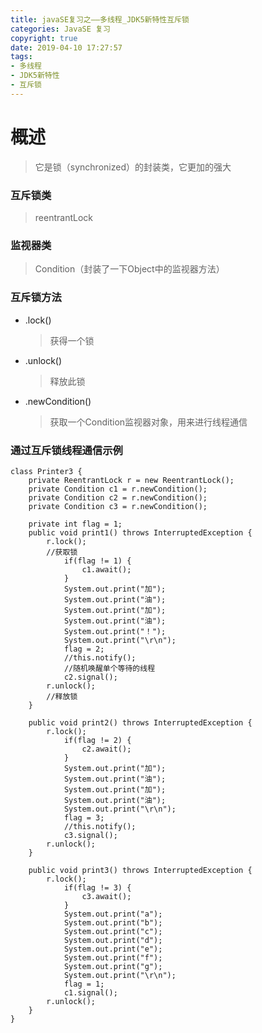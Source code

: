 ```yaml
---
title: javaSE复习之——多线程_JDK5新特性互斥锁
categories: JavaSE 复习
copyright: true
date: 2019-04-10 17:27:57
tags:
- 多线程
- JDK5新特性
- 互斥锁
---
```

# 概述
> 它是锁（synchronized）的封装类，它更加的强大

### 互斥锁类
> reentrantLock

<!--more-->

### 监视器类
> Condition（封装了一下Object中的监视器方法）

### 互斥锁方法
- .lock()
	> 获得一个锁
- .unlock()
	> 释放此锁
- .newCondition()
	> 获取一个Condition监视器对象，用来进行线程通信


### 通过互斥锁线程通信示例
```
class Printer3 {
	private ReentrantLock r = new ReentrantLock();
	private Condition c1 = r.newCondition();
	private Condition c2 = r.newCondition();
	private Condition c3 = r.newCondition();
	
	private int flag = 1;
	public void print1() throws InterruptedException {							
		r.lock();
		//获取锁
			if(flag != 1) {
				c1.await();
			}
			System.out.print("加");
			System.out.print("油");
			System.out.print("加");
			System.out.print("油");
			System.out.print("！");
			System.out.print("\r\n");
			flag = 2;
			//this.notify();
			//随机唤醒单个等待的线程
			c2.signal();
		r.unlock();
		//释放锁
	}
	
	public void print2() throws InterruptedException {
		r.lock();
			if(flag != 2) {
				c2.await();
			}
			System.out.print("加");
			System.out.print("油");
			System.out.print("加");
			System.out.print("油");
			System.out.print("\r\n");
			flag = 3;
			//this.notify();
			c3.signal();
		r.unlock();
	}
	
	public void print3() throws InterruptedException {
		r.lock();
			if(flag != 3) {
				c3.await();
			}
			System.out.print("a");
			System.out.print("b");
			System.out.print("c");
			System.out.print("d");
			System.out.print("e");
			System.out.print("f");
			System.out.print("g");
			System.out.print("\r\n");
			flag = 1;
			c1.signal();
		r.unlock();
	}
}
```